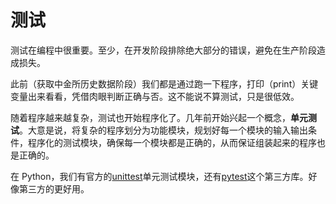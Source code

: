# 测试

测试在编程中很重要。至少，在开发阶段排除绝大部分的错误，避免在生产阶段造成损失。

此前（获取中金所历史数据阶段）我们都是通过跑一下程序，打印（print）关键变量出来看看，凭借肉眼判断正确与否。这不能说不算测试，只是很低效。

随着程序越来越复杂，测试也开始程序化了。几年前开始兴起一个概念，**单元测试**。大意是说，将复杂的程序划分为功能模块，规划好每一个模块的输入输出条件，程序化的测试模块，确保每一个模块都是正确的，从而保证组装起来的程序也是正确的。

在 Python，我们有官方的[unittest](https://docs.python.org/zh-cn/3.8/library/unittest.html)单元测试模块，还有[pytest](https://docs.pytest.org/en/6.2.x/)这个第三方库。好像第三方的更好用。
